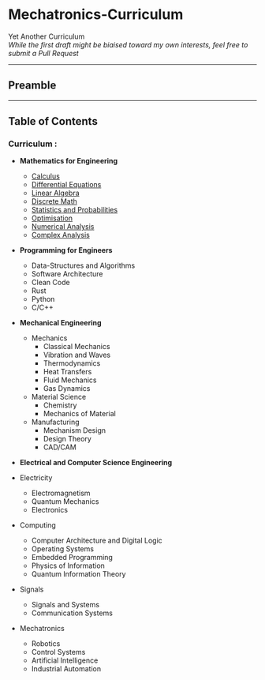 # Mechatronics-Curriculum

Yet Another Curriculum \
_While the first draft might be biaised toward my own interests, feel free to submit a Pull Request_

---

## Preamble

---

## Table of Contents

### Curriculum :

- **Mathematics for Engineering**

  - [Calculus](./docs/mathForEng/Calculus.md)
  - [Differential Equations](./docs/mathForEng/)
  - [Linear Algebra](./docs/mathForEng/)
  - [Discrete Math](./docs/mathForEng/)
  - [Statistics and Probabilities](./docs/mathForEng/)
  - [Optimisation](./docs/mathForEng/)
  - [Numerical Analysis](./docs/mathForEng/)
  - [Complex Analysis](./docs/mathForEng/)

- **Programming for Engineers**

  - Data-Structures and Algorithms
  - Software Architecture
  - Clean Code
  - Rust
  - Python
  - C/C++

- **Mechanical Engineering**

  - Mechanics
    - Classical Mechanics
    - Vibration and Waves
    - Thermodynamics
    - Heat Transfers
    - Fluid Mechanics
    - Gas Dynamics
  - Material Science
    - Chemistry
    - Mechanics of Material
  - Manufacturing
    - Mechanism Design
    - Design Theory
    - CAD/CAM

- **Electrical and Computer Science Engineering**

- Electricity
  - Electromagnetism
  - Quantum Mechanics
  - Electronics
- Computing
  - Computer Architecture and Digital Logic
  - Operating Systems
  - Embedded Programming
  - Physics of Information
  - Quantum Information Theory
- Signals

  - Signals and Systems
  - Communication Systems

- Mechatronics
  - Robotics
  - Control Systems
  - Artificial Intelligence
  - Industrial Automation
